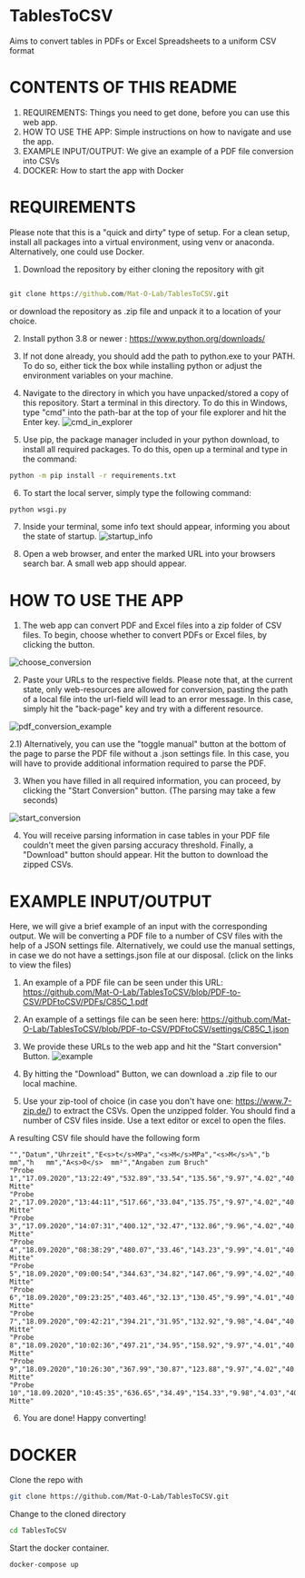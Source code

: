 # TablesToCSV
Aims to convert tables in PDFs or Excel Spreadsheets to a uniform CSV format

# CONTENTS OF THIS README
1) REQUIREMENTS: Things you need to get done, before you can use this web app.
2) HOW TO USE THE APP: Simple instructions on how to navigate and use the app.
3) EXAMPLE INPUT/OUTPUT: We give an example of a PDF file conversion into CSVs
4) DOCKER: How to start the app with Docker


# REQUIREMENTS 

Please note that this is a "quick and dirty" type of setup. For a clean setup, install all packages
into a virtual environment, using venv or anaconda. Alternatively, one could use Docker. 
<br>

1) Download the repository by either cloning the repository with git

```cmd

git clone https://github.com/Mat-O-Lab/TablesToCSV.git
```

or download the repository as .zip file and unpack it to a location of your choice.


2) Install python 3.8 or newer : https://www.python.org/downloads/

3) If not done already, you should add the path to python.exe to your PATH.
   To do so, either tick the box while installing python or adjust the environment variables on your machine.
   
4) Navigate to the directory in which you have unpacked/stored a copy of this repository. Start a terminal in this directory.
To do this in Windows, type "cmd" into the path-bar at the top of your file explorer and hit the Enter key.
![cmd_in_explorer](https://user-images.githubusercontent.com/72997461/149930925-0a5ff53d-a318-4224-9b78-b14a5b7b90a3.png)

5) Use pip, the package manager included in your python download, to install all required packages. To
   do this, open up a terminal and type in the command:

```cmd
python -m pip install -r requirements.txt
```

6) To start the local server, simply type the following command:

```cmd
python wsgi.py
```
7) Inside your terminal, some info text should appear, informing you about the state of startup.
![startup_info](https://user-images.githubusercontent.com/72997461/149931849-f51123d1-2bbb-4f0d-944c-2868c11a3d4b.png)

8) Open a web browser, and enter the marked URL into your browsers search bar.
    A small web app should appear.
    
# HOW TO USE THE APP

1) The web app can convert PDF and Excel files into a zip folder of CSV files. To begin, choose whether to convert PDFs or Excel files, by clicking the button.

![choose_conversion](https://user-images.githubusercontent.com/72997461/155974816-b8325d29-dde1-4dfa-a25b-91fd4c7f973a.png)

2) Paste your URLs to the respective fields. Please note that, at the current state, only web-resources are allowed for conversion, pasting the path of a local file
into the url-field will lead to an error message. In this case, simply hit the "back-page" key and try with a different resource.

![pdf_conversion_example](https://user-images.githubusercontent.com/72997461/155974753-6aa44fe1-b4a1-4b63-b982-b1e83b88f3a1.png)

2.1) Alternatively, you can use the "toggle manual" button at the bottom of the page to parse the PDF file without a .json settings file. In this case, you will have to provide
additional information required to parse the PDF.

3) When you have filled in all required information, you can proceed, by clicking the "Start Conversion" button. (The parsing may take a few seconds)

![start_conversion](https://user-images.githubusercontent.com/72997461/155975760-d059d2ef-0fad-40e4-8cf5-2fc6b2871a7a.png)

4) You will receive parsing information in case tables in your PDF file couldn't meet the given parsing accuracy threshold. Finally, a "Download" button should
appear. Hit the button to download the zipped CSVs.

# EXAMPLE INPUT/OUTPUT

Here, we will give a brief example of an input with the corresponding output. We will be converting a PDF file
to a number of CSV files with the help of a JSON settings file. Alternatively, we could use the manual settings, in case
we do not have a settings.json file at our disposal. (click on the links to view the files)

1) An example of a PDF file can be seen under this URL:
https://github.com/Mat-O-Lab/TablesToCSV/blob/PDF-to-CSV/PDFtoCSV/PDFs/C85C_1.pdf

2) An example of a settings file can be seen here:
https://github.com/Mat-O-Lab/TablesToCSV/blob/PDF-to-CSV/PDFtoCSV/settings/C85C_1.json

3) We provide these URLs to the web app and hit the "Start conversion" Button.
![example](https://user-images.githubusercontent.com/72997461/156362496-86da985b-8bd4-4ae1-97d6-052ac01ffe7d.png)

4) By hitting the "Download" Button, we can download a .zip file to our local machine.

5) Use your zip-tool of choice (in case you don't have one: https://www.7-zip.de/) to extract the CSVs. Open the unzipped folder.
You should find a number of CSV files inside. Use a text editor or excel to open the files.

A resulting CSV file should have the following form
```text
"","Datum","Uhrzeit","E<s>t</s>MPa","<s>M</s>MPa","<s>M</s>%","b  mm","h   mm","A<s>0</s>  mm²","Angaben zum Bruch"
"Probe 1","17.09.2020","13:22:49","532.89","33.54","135.56","9.97","4.02","40.05","Bruch Mitte"
"Probe 2","17.09.2020","13:44:11","517.66","33.04","135.75","9.97","4.02","40.08","Bruch Mitte"
"Probe 3","17.09.2020","14:07:31","400.12","32.47","132.86","9.96","4.02","40.05","Bruch Mitte"
"Probe 4","18.09.2020","08:38:29","480.07","33.46","143.23","9.99","4.01","40.08","Bruch Mitte"
"Probe 5","18.09.2020","09:00:54","344.63","34.82","147.06","9.99","4.02","40.18","Bruch Mitte"
"Probe 6","18.09.2020","09:23:25","403.46","32.13","130.45","9.99","4.01","40.08","Bruch Mitte"
"Probe 7","18.09.2020","09:42:21","394.21","31.95","132.92","9.98","4.04","40.35","Bruch Mitte"
"Probe 8","18.09.2020","10:02:36","497.21","34.95","158.92","9.97","4.01","40.00","Bruch Mitte"
"Probe 9","18.09.2020","10:26:30","367.99","30.87","123.88","9.97","4.02","40.08","Bruch Mitte"
"Probe 10","18.09.2020","10:45:35","636.65","34.49","154.33","9.98","4.03","40.20","Bruch Mitte"
```

6) You are done! Happy converting!

# DOCKER
Clone the repo with 
```bash
git clone https://github.com/Mat-O-Lab/TablesToCSV.git
```
Change to the cloned directory
```bash
cd TablesToCSV
```
Start the docker container.
```bash
docker-compose up
```
